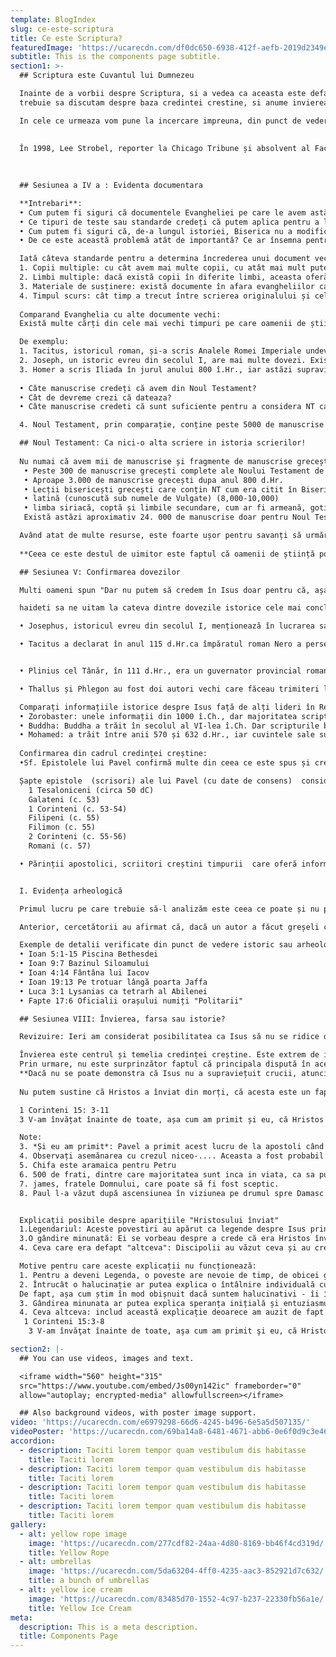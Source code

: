 ```yaml
---
template: BlogIndex
slug: ce-este-scriptura
title: Ce este Scriptura?
featuredImage: 'https://ucarecdn.com/df0dc650-6938-412f-aefb-2019d2349e13/'
subtitle: This is the components page subtitle.
section1: >-
  ## Scriptura este Cuvantul lui Dumnezeu

  Inainte de a vorbii despre Scriptura, si a vedea ca aceasta este defapt Cuvantul lui Dumnezeu, adica Biblia, 
  trebuie sa discutam despre baza credintei crestine, si anume invierea lui Isus. Daca Isus a existat, a fost Fiul lui Dumnezeu, a murit pe cruce cu adevarat, si a inviat, atunci credinta crestina, si implicit biblia sunt adevarate. Daca nu , atunci totul este o minciuna.

  In cele ce urmeaza vom pune la incercare impreuna, din punct de vedere stiintific..
  
  
  În 1998, Lee Strobel, reporter la Chicago Tribune și absolvent al Facultății de Științe din Yale, a publicat "Pledoarie pentru Cristos : Investigatia personala a unui jurnalist asupra dovezilor lui Isus". Strobel fusese anterior ateu ... etc
  
 

  ## Sesiunea a IV a : Evidenta documentara 

  **Intrebari**:
  • Cum putem fi siguri că documentele Evangheliei pe care le avem astăzi sunt identice cu originalele lor, care au fost pierdute? 
  • Ce tipuri de teste sau standarde credeți că putem aplica pentru a le determina autenticitatea? 
  • Cum putem fi siguri că, de-a lungul istoriei, Biserica nu a modificat textele pentru a-și susține propriile idei și poziții? (Care este o acuzație la care au ajuns Martorii lui Iehova, care au venit cu propria lor traducere și versiune a Bibliei) 
  • De ce este această problemă atât de importantă? Ce ar însemna pentru credința creștină dacă evangheliile nu pot fi de încredere?

  Iată câteva standarde pentru a determina încrederea unui document vechi: 
  1. Copii multiple: cu cât avem mai multe copii, cu atât mai mult putem compara și căuta discrepanțe. 
  2. Limbi multiple: dacă există copii în diferite limbi, aceasta oferă mai multe posibilități de a găsi consistențe și discrepanțe. 
  3. Materiale de susținere: există documente în afara evangheliilor care susțin ceea ce scrie in ele și pot fi utilizate pentru a verifica copiile? Există fragmente? Citări ale altor scriitori? Selecții liturgice? 
  4. Timpul scurs: cât timp a trecut între scrierea originalului și cele mai vechi copii supraviețuitoare?
  
  Comparand Evanghelia cu alte documente vechi:
  Există multe cărți din cele mai vechi timpuri pe care oamenii de știință le consideră fiabile și nu se îndoiesc ca fiind autentice față de originale, chiar dacă formele noastre actuale se bazează pe manuscrise copiate.

  De exemplu:
  1. Tacitus, istoricul roman, și-a scris Analele Romei Imperiale undeva în jurul anului 116 d.Hr. Au fost 16 volume din istoria sa. Cărțile 1-6 există astăzi într-un singur manuscris, scrise in anul 850 d.Hr, cu aproximatie. Cărțile 7-10 s-au pierdut. Cărțile 11-16 se află într-un alt manuscris din secolul al unsprezecelea. Această carte este considerată autentică pe baza acestor mici dovezi.
  2. Joseph, un istoric evreu din secolul I, are mai multe dovezi. Există 9 manuscrise grecești din copii scrise în secolele X-XII. Există traducere din latină din secolul al IV-lea. Și o traducere rusă din secolul al XII-lea.
  3. Homer a scris Iliada în jurul anului 800 î.Hr., iar astăzi supraviețuiesc mai puțin de 650 de manuscrise, dintre care cel mai devreme provin din secolul al II-lea. Asta e un decalaj de 1000 de ani. Neincluzand Noul Testament, Iliada are cel mai mare număr de manuscrise pentru orice document antic.
  
  • Câte manuscrise credeți că avem din Noul Testament? 
  • Cât de devreme crezi că dateaza?
  • Câte manuscrise credeti că sunt suficiente pentru a considera NT ca fiind păstrat într-un mod nealterat de-a lungul vremii?

  4. Noul Testament, prin comparație, conține peste 5000 de manuscrise grecești, dintre care unele fragmente vin clar de la începutul secolului al doilea. Acesta este un decalaj de mai puțin de 50 de ani, iar cantitatea de materiale este complet copleșitoare în comparație cu orice alt document vechi.

  ## Noul Testament: Ca nici-o alta scriere in istoria scrierilor!
  
  Nu numai că avem mii de manuscrise și fragmente de manuscrise grecești, dar:
   • Peste 300 de manuscrise grecești complete ale Noului Testament de la 300-800 d.Hr., împreună cu alte fragmente 
   • Aproape 3.000 de manuscrise grecești dupa anul 800 d.Hr. 
   • Lecții bisericești grecești care conțin NT cum era citit în Biserică (aproximativ 2400 dintre acestea), dar si alte mii de manuscrise în multe limbi diferite, dupa cum urmeaza:
   • latină (cunoscută sub numele de Vulgate) (8,000-10,000) 
   • limba siriacă, coptă și limbile secundare, cum ar fi armeană, gotică, georgiană, slavă și etiopiană din secolele timpurii (încă 8000). 
   Există astăzi aproximativ 24. 000 de manuscrise doar pentru Noul Testament. (edit a bit) Vechiul Testament are mult mai multe.

  Având atat de multe resurse, este foarte ușor pentru savanți să urmărească unde și când și cum s-ar fi putut produce schimbări în copiere. Aceste manuscrise servesc la verificarea reciprocă și arată variațiile ușoare care au apărut, dar care uimitor, nu schimba cu nimic din intelesul lor.
  
  **Ceea ce este destul de uimitor este faptul că oamenii de știință pot spune că cu încredere că Noul Testament în forma pe care am primit-o este de 99,5% pur originalului său. Variațiile de 0,5% sunt atât de minore încât nu afectează nici o doctrină a credinței.**

  ## Sesiunea V: Confirmarea dovezilor

  Multi oameni spun "Dar nu putem să credem în Isus doar pentru că, așa cum se spune în cântec, "Biblia îmi spune așa"." Si au tot dreptul, daca nu au cunoscut inca persoana lui Hristos. Dar a spune ca nu există dovezi credibile în afara Bibliei pentru a confirma viața lui Isus sau ca    Biblia este o carte de credință și nu poate fi dovedită științific este o nebunie curata. 

  haideti sa ne uitam la cateva dintre dovezile istorice cele mai concludente, considerăm că știința, arheologia și istoria obiectivă vor purta probe pentru Biblie, nu împotriva ei

  • Josephus, istoricul evreu din secolul I, menționează în lucrarea sa Antichitățile că "Iacov, fratele lui Isus, numit Hristos", a fost dat spre omorâre de marele preot Anania și de Sanhedrin. Nici un om de stiinta nu a putut denunța acest pasaj ca pe altceva decât original. De asemenea, într-un pasaj mai târziu a continuat să descrie detalii de bază despre viața lui Hristos și cum a atras dupa el un numar semnificativ de adepti.

  • Tacitus a declarat în anul 115 d.Hr.ca împăratul roman Nero a persecutat creștinii ca fiind țapi ispășitori pentru focul care a devastat Roma în anul 64 d.Hr. El menționează că creștinii și-au obținut originea de la Hristos, care a fost executat de Pontius Pilat și care au practicat o superstiție foarte răutăcioasă , credința în înviere. Avem aici confirmarea, dintr-o sursă nesimpatetica, unele informații de bază despre cea mai veche Biserică - si anume, pe ca s-a răspândit pe baza Învierii lui Cristos.


  • Plinius cel Tânăr, în 111 d.Hr., era un guvernator provincial roman. El a scris împăratului Traian (Traian - amintit în România că a cucerit dacii), care au confirmat credințele primilor creștini ("a strigat lui Hristos ca și lui Dumnezeu"), pe care el la persecutat și la torturat.

  • Thallus și Phlegon au fost doi autori vechi care făceau trimiteri la ziua în care lumea sa întunecat și soarele a fost ascuns la prânz și pământul sa cutremurat, datat în 33 d.Hr. și explicat ca un eveniment cosmic. Thallus a încercat să o explice ca o eclipsă. În mod semnificativ, acestea nu au nicio legătură cu Evanghelia sau cu nici o vorbă despre creștinism, astfel încât acestea sunt o bună coroborare a evenimentelor în sine.

  Comparați informațiile istorice despre Isus față de alți lideri în Religiile Lumii:
  • Zorobaster: unele informații din 1000 î.Ch., dar majoritatea scripturilor zoroastriene nu au fost scrise până în secolul III d.Hr. Cea mai populară biografie a lui Zoroaster a fost scrisă în jurul anului 1278 d.Hr.
  • Buddha: Buddha a trăit în secolul al VI-lea î.Ch. Dar scripturile budiste și prima biografie a lui Buddha nu au fost scrise decât după Hristos.
  • Mohamed: a trăit între anii 570 și 632 d.Hr., iar cuvintele sale sunt păstrate în Coran, dar biografia lui nu a fost scrisă până în 767.
    
  Confirmarea din cadrul credinței creștine:
  •Sf. Epistolele lui Pavel confirmă multe din ceea ce este spus și crezut despre Hristos în Evanghelii și au fost scrise înaintea lor. Aceasta arată o credință bine stabilită și închinarea lui Isus ca Fiul lui Dumnezeu în Biserica timpurie.

  Șapte epistole  (scrisori) ale lui Pavel (cu date de consens)  considerate autentice de către cei mai mulți cercetători
    1 Tesaloniceni (circa 50 dC)
    Galateni (c. 53)
    1 Corinteni (c. 53-54)
    Filipeni (c. 55)
    Filimon (c. 55)
    2 Corinteni (c. 55-56)
    Romani (c. 57)

  • Părinții apostolici, scriitori creștini timpurii  care oferă informații importante despre primele credințe și învățături despre Isus Hristos. De exemplu, Sf. Ignatie din Antiohia, martirizat înainte de anul 117 dC; Sf. Policarp, episcop de Smirna, Epistolele lui Barnabus, colegul lui Pavel; Clement de Roma, unul dintre primii episcopi de acolo.


  I. Evidența arheologică

  Primul lucru pe care trebuie să-l analizăm este ceea ce poate și nu poate verifica arheologia. De exemplu, poate verifica anumite detalii, dar nu poate verifica ceea ce au spus sau gândit oamenii. Poate verifica dacă există un loc descris în realitate sau dacă anumite practici sau tehnologii sunt în uz. De asemenea, ar trebui să fie capabil să verifice dacă au existat anumite figuri istorice, cum ar fi Pontius Pilat

  Anterior, cercetătorii au afirmat că, dacă un autor a făcut greșeli cu privire la fapte și cifre istorice de bază, atunci întreaga lor poveste nu putea fi de încredere. Unii au subliniat anumite exemple din Evanghelii ca dovadă că nu erau fiabile. Cu toate acestea, cercetarea științifică îmbunătățită și avansată a arătat că în toate aceste cazuri scriitorul evanghelic a fost corect despre prezentul său și că noi, cu cunoștințele noastre limitate despre trecut, am greșit. De exemplu, unii credeau că Ioan se înșela, deoarece piscina din Bethesda cu cele cinci pridvor (Ioan 5:1-115) nu fusese găsită. Totuși, a fost descoperită de atunci și a corespuns descrierii.

  Exemple de detalii verificate din punct de vedere istoric sau arheologic, care mai inainte nu fusese descoperite
  • Ioan 5:1-15 Piscina Bethesdei
  • Ioan 9:7 Bazinul Siloamului
  • Ioan 4:14 Fântâna lui Iacov
  • Ioan 19:13 Pe trotuar lângă poarta Jaffa
  • Luca 3:1 Lysanias ca tetrarh al Abilenei
  • Fapte 17:6 Oficialii orașului numiți "Politarii"

  ## Sesiunea VIII: Învierea, farsa sau istorie?

  Revizuire: Ieri am considerat posibilitatea ca Isus să nu se ridice din morți pentru că El nu a murit cu adevărat din Răstignire. Acest lucru este de fapt crezut de milioane de oameni din lume care urmăresc Scriptura islamică, Coranul. Care sunt unele dintre motivele pentru care este puțin probabil că Hristos a supraviețuit Răstignirii sau că a înviat din morți fără ajutor supranatural ca Dumnezeu?

  Învierea este centrul și temelia credinței creștine. Este extrem de important acest fapt. Sf. Pavel a spus: "Dacă Hristos nu este înviat, atunci propovăduirea noastră este goală și credința voastră este și ea goală". ( add quote)
  Prin urmare, nu este surprinzător faptul că principala dispută în această instanță se va baza pe faptul dacă a avut loc sau nu înviere. 
  **Dacă nu se poate demonstra că Isus nu a supraviețuit crucii, atunci rapoartele Învierii Lui trebuie să fi crescut în jurul legendelor, halucinațiilor și credincioșilor fanatici.**
  
  Nu putem sustine că Hristos a înviat din morți, că acesta este un fapt istoric demn de încredere și singura explicație adecvată pentru toate evenimentele descrise în Evanghelie și care au urmat după aceea, fara a avea o baza solida. Sa luam în considerare acum un pasaj foarte important din prima scrisoare a lui Pavel către corinteni (care stim deja ca este atestata de toti istoricii):

  1 Corinteni 15: 3-11
  3 V-am învățat înainte de toate, așa cum am primit și eu, că Hristos a murit pentru sinsiții noștri, după Scripturi, 4 că a fost îngropat și a înviat o treie zi, după Scripturi, 5 și că Sa arătat lui Chifa, apoi cele douăsprezece. 6 După aceea, s-au arătat peste cinci sute de frați deodată, dintre care cei mai mulți sunt încă în viață, iar unii au fost asimilați. 7 Înainte, S-a arătat lui Iacov, apoi tuturor apostolilor. 8 După toate, ca un stârpituri, mi S-a arătat și mie. 9 Căci eu sunt cel mai neînsemnat dintre apostoli; nu sunt vrednic să port numele de apostol, pentru că am persecutat Biserica lui Dumnezeu. 10 Prin harul lui Dumnezeu sunt ce sunt. Și harul Lui față de mine nu a fost vrednic, dar am lucrat mai mult decât toți, totuși nu eu, ci harul lui Dumnezeu, care este în a mea. 11 Astfel dar, ori eu, ori ei, noi așa ne propovăduim și voi așa ai crezut.

  Note: 
  3. *Și eu am primit*: Pavel a primit acest lucru de la apostoli când sa convertit, în jurul anului 35. Sa ne amintim ca el a fost un aspru asupritor al crestinilor. Expresia "potrivit Scripturilor" indică natura credibilă a acestei tradiții. 
  4. Observați asemănarea cu crezul niceo-.... Aceasta a fost probabil folosită de primii creștini ca o declarație a credinței. 
  5. Chifa este aramaica pentru Petru 
  6. 500 de frati, dintre care majoritatea sunt inca in viata, ca sa puteti verifica cu ei adevarul a ceea ce spune Pavel! 
  7. james, fratele Domnului, care poate să fi fost sceptic. 
  8. Paul l-a văzut după ascensiunea în viziunea pe drumul spre Damasc.


  Explicații posibile despre aparițiile "Hristosului înviat" 
  1.Legendariul: Aceste povestiri au apărut ca legende despre Isus printre urmașii care voiau să creadă că era ceva mai mult decât un simplu învățător. 2.Halucinații: Aparițiile au fost probabil halucinații întâlnite de adepții emoționali distrați, care nu au putut reconcilia moartea profesorului lor cu promisiunile pe care le-a făcut despre ridicarea de la moarte. 
  3.O gândire minunată: Ei se vorbeau despre a crede că era Hristos înviat. După moartea lui Isus, ei au privit în urmăle zile dificile și s-au convins că întâlnirile cu "îngerii" și "grădinarul" și "călătorul" pe drumul spre Emmaus erau cu adevărat Hristos Însuși. 
  4. Ceva care era defapt "altceva": Discipolii au văzut ceva și au crezut sincer că ceea ce au văzut a fost Hristos cel înviat, dar nu a fost așa. (Asta e imposibil.) A fost altceva.

  Motive pentru care aceste explicații nu funcționează:
  1. Pentru a deveni Legenda, o poveste are nevoie de timp, de obicei generații. Luați în considerare 1 Corinteni 15:6. Sf. Pavel îi invită pe cititorii săi să verifice faptele pentru ei înșiși cu sutele de martori oculari. De asemenea, această listă specială, deja sub forma unui "mini-crez", a fost primită de Pavel de la Discipol atunci când sa convertit - cu aproximativ 20 de ani înainte de a scrie această scrisoare. (convertit în anul 35 d.Hr., scrisă, c. 55 AD). Din nou, Evangheliile pot fi de încredere. 
  2. Întrucât o halucinație ar putea explica o întâlnire individuală cu Hristos înviat, nu există dovezi clinice cunoscute pentru o halucinație psihică indusă de mulți oameni, fie la doisprezece, fie la cinci sute. Halucinațiile sunt evenimente individuale intense și nu sunt împărtășite. 
  De fapt, așa cum știm în mod obișnuit dacă suntem halucinativi - îi întrebăm pe altcineva dacă văd același lucru pe care îl facem! 
  3. Gândirea minunata ar putea explica speranța inițială și entuziasmul. Cu toate acestea, ucenicii nu au fost ușor convinși și Hristos "ia îndemnat pentru lipsa lor de credință". Ei au venit în aparențele care nu sperau să-L vadă pe Hristos, ci să nu creadă pe aceia care au făcut-o. Exemplul clasic este Sf. Thomas, care a refuzat să creadă pe baza unei gândiri dornic, dar a cerut dovezi. În al doilea rând, o astfel de dorință nu ar rezista cu greu testului timpului până la punctul în care ucenicii își doresc să risteze și, în cele din urmă, își dau viața pentru ceva pe care ei îl știau adânc în interior pentru a fi făcut și nu 100% siguri. 
  4. Ceva altceva: includ această explicație deoarece am auzit de fapt că a fost folosit de cineva care altfel este în mod normal rațional și inteligent. Este un exemplu al unei simple respingeri a învierii pe motive filosofice.
   1 Corinteni 15:3-8 
    3 V-am învăţat înainte de toate, aşa cum am primit şi eu, că Hristos a murit pentru păcatele noastre, după Scripturi, 4 că a fost îngropat şi a înviat a treia zi, după Scripturi, 5 şi că S-a arătat lui Chifa, apoi celor doisprezece. 6 După aceea S-a arătat la peste cinci sute de fraţi deodată, dintre care cei mai mulţi sunt încă în viaţă, iar unii au adormit. 7 În urmă, S-a arătat lui Iacov, apoi tuturor apostolilor. 8 După ei toţi, ca unei stârpituri, mi S-a arătat şi mie. 

section2: |-
  ## You can use videos, images and text.

  <iframe width="560" height="315"
  src="https://www.youtube.com/embed/Js00yn142ic" frameborder="0"
  allow="autoplay; encrypted-media" allowfullscreen></iframe>

  ## Also background videos, with poster image support.
video: 'https://ucarecdn.com/e6979298-66d6-4245-b496-6e5a5d507135/'
videoPoster: 'https://ucarecdn.com/69ba14a8-6481-4671-abb6-0e6f0d9c3e46/'
accordion:
  - description: Taciti lorem tempor quam vestibulum dis habitasse
    title: Taciti lorem
  - description: Taciti lorem tempor quam vestibulum dis habitasse
    title: Taciti lorem
  - description: Taciti lorem tempor quam vestibulum dis habitasse
    title: Taciti lorem
  - description: Taciti lorem tempor quam vestibulum dis habitasse
    title: Taciti lorem
gallery:
  - alt: yellow rope image
    image: 'https://ucarecdn.com/277cdf82-24aa-4d80-8169-bb46f4cd319d/'
    title: Yellow Rope
  - alt: umbrellas
    image: 'https://ucarecdn.com/5da63204-4ff0-4235-aac3-852921d7c632/'
    title: a bunch of umbrellas
  - alt: yellow ice cream
    image: 'https://ucarecdn.com/83485d70-1552-4c97-b237-22330fb56a1e/'
    title: Yellow Ice Cream
meta:
  description: This is a meta description.
  title: Components Page
---
```

